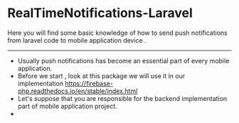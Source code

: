 # RealTimeNotifications-Laravel
Here you will find some basic knowledge of how to send push notifications from laravel code to mobile application device .
_________________________________________________________________________________________________
- Usually push notifications has become an essential part of every mobile application.
- Before we start , look at this package we will use it in our implementation
  https://firebase-php.readthedocs.io/en/stable/index.html
- Let's suppose that you are responsible for the backend implementation part of mobile application project.
- 

 
